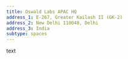```yaml
---
title: Oswald Labs APAC HQ
address_1: E-267, Greater Kailash II (GK-2)
address_2: New Delhi 110048, Delhi
address_3: India
subtype: spaces
---
```


text